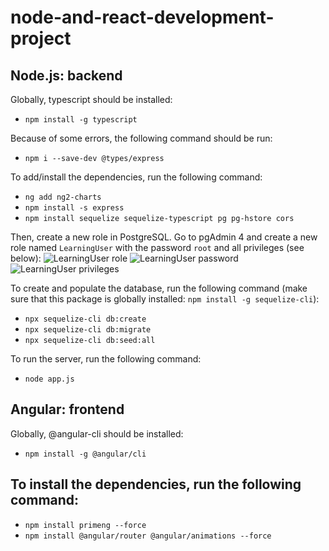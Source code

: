 # node-and-react-development-project

## Node.js: backend

Globally, typescript should be installed:
- `npm install -g typescript`

Because of some errors, the following command should be run:
- `npm i --save-dev @types/express`

To add/install the dependencies, run the following command:
- `ng add ng2-charts`
- `npm install -s express`
- `npm install sequelize sequelize-typescript pg pg-hstore cors`

Then, create a new role in PostgreSQL. Go to pgAdmin 4 and create a new role named `LearningUser` with the password `root` and all privileges (see below):
![LearningUser role]('captures/role.png')
![LearningUser password]('captures/password.png')
![LearningUser privileges]('captures/privileges.png')

To create and populate the database, run the following command (make sure that this package is globally installed: `npm install -g sequelize-cli`):
- `npx sequelize-cli db:create`
- `npx sequelize-cli db:migrate`
- `npx sequelize-cli db:seed:all`

To run the server, run the following command:
- `node app.js`


## Angular: frontend

Globally, @angular-cli should be installed:
- `npm install -g @angular/cli`

To install the dependencies, run the following command:
- 
- `npm install primeng --force`
- `npm install @angular/router @angular/animations --force`